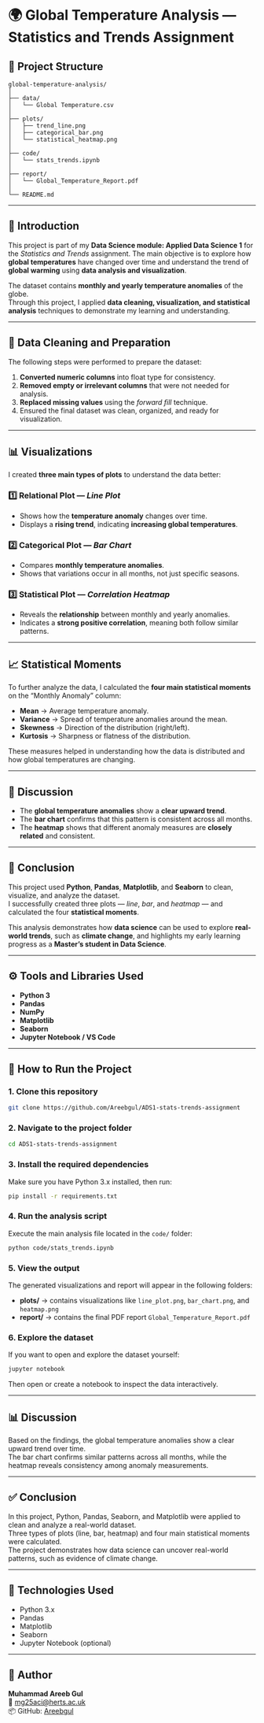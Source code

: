 # 🌍 Global Temperature Analysis — Statistics and Trends Assignment

## 📁 Project Structure

```
global-temperature-analysis/
│
├── data/
│   └── Global Temperature.csv
│
├── plots/
│   ├── trend_line.png
│   ├── categorical_bar.png
│   └── statistical_heatmap.png
│
├── code/
│   └── stats_trends.ipynb
│
├── report/
│   └── Global_Temperature_Report.pdf
│
└── README.md
```

---

## 📘 Introduction
This project is part of my **Data Science module: Applied Data Science 1** for the *Statistics and Trends* assignment.
The main objective is to explore how **global temperatures** have changed over time and understand the trend of **global warming** using **data analysis and visualization**.

The dataset contains **monthly and yearly temperature anomalies** of the globe.  
Through this project, I applied **data cleaning, visualization, and statistical analysis** techniques to demonstrate my learning and understanding.

---

## 🧹 Data Cleaning and Preparation
The following steps were performed to prepare the dataset:

1. **Converted numeric columns** into float type for consistency.  
2. **Removed empty or irrelevant columns** that were not needed for analysis.  
3. **Replaced missing values** using the *forward fill* technique.  
4. Ensured the final dataset was clean, organized, and ready for visualization.

---

## 📊 Visualizations
I created **three main types of plots** to understand the data better:

### 1️⃣ Relational Plot — *Line Plot*
- Shows how the **temperature anomaly** changes over time.  
- Displays a **rising trend**, indicating **increasing global temperatures**.

### 2️⃣ Categorical Plot — *Bar Chart*
- Compares **monthly temperature anomalies**.  
- Shows that variations occur in all months, not just specific seasons.

### 3️⃣ Statistical Plot — *Correlation Heatmap*
- Reveals the **relationship** between monthly and yearly anomalies.  
- Indicates a **strong positive correlation**, meaning both follow similar patterns.

---

## 📈 Statistical Moments
To further analyze the data, I calculated the **four main statistical moments** on the “Monthly Anomaly” column:

- **Mean** → Average temperature anomaly.  
- **Variance** → Spread of temperature anomalies around the mean.  
- **Skewness** → Direction of the distribution (right/left).  
- **Kurtosis** → Sharpness or flatness of the distribution.

These measures helped in understanding how the data is distributed and how global temperatures are changing.

---

## 💬 Discussion
- The **global temperature anomalies** show a **clear upward trend**.  
- The **bar chart** confirms that this pattern is consistent across all months.  
- The **heatmap** shows that different anomaly measures are **closely related** and consistent.

---

## 🧭 Conclusion
This project used **Python**, **Pandas**, **Matplotlib**, and **Seaborn** to clean, visualize, and analyze the dataset.  
I successfully created three plots — *line*, *bar*, and *heatmap* — and calculated the four **statistical moments**.

This analysis demonstrates how **data science** can be used to explore **real-world trends**, such as **climate change**, and highlights my early learning progress as a **Master’s student in Data Science**.

---

## ⚙️ Tools and Libraries Used
- **Python 3**
- **Pandas**
- **NumPy**
- **Matplotlib**
- **Seaborn**
- **Jupyter Notebook / VS Code**

---

## 🚀 How to Run the Project

### 1. Clone this repository

```bash
git clone https://github.com/Areebgul/ADS1-stats-trends-assignment
```

### 2. Navigate to the project folder

```bash
cd ADS1-stats-trends-assignment
```

### 3. Install the required dependencies

Make sure you have Python 3.x installed, then run:

```bash
pip install -r requirements.txt
```

### 4. Run the analysis script

Execute the main analysis file located in the `code/` folder:

```bash
python code/stats_trends.ipynb
```

### 5. View the output

The generated visualizations and report will appear in the following folders:

- **plots/** → contains visualizations like `line_plot.png`, `bar_chart.png`, and `heatmap.png`
- **report/** → contains the final PDF report `Global_Temperature_Report.pdf`

### 6. Explore the dataset

If you want to open and explore the dataset yourself:

```bash
jupyter notebook
```

Then open or create a notebook to inspect the data interactively.

---

## 📊 Discussion

Based on the findings, the global temperature anomalies show a clear upward trend over time.  
The bar chart confirms similar patterns across all months, while the heatmap reveals consistency among anomaly measurements.

---

## ✅ Conclusion

In this project, Python, Pandas, Seaborn, and Matplotlib were applied to clean and analyze a real-world dataset.  
Three types of plots (line, bar, heatmap) and four main statistical moments were calculated.  
The project demonstrates how data science can uncover real-world patterns, such as evidence of climate change.

---

## 🧩 Technologies Used

- Python 3.x  
- Pandas  
- Matplotlib  
- Seaborn  
- Jupyter Notebook (optional)

---

## 📝 Author

**Muhammad Areeb Gul**  
📧 mg25aci@herts.ac.uk  
📦 GitHub: [Areebgul](https://github.com/Areebgul)




